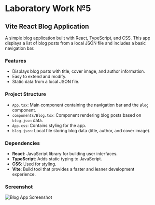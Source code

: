 # Laboratory Work №5
## Vite React Blog Application

A simple blog application built with React, TypeScript, and CSS. This app displays a list of blog posts from a local JSON file and includes a basic navigation bar.

### Features

- Displays blog posts with title, cover image, and author information.
- Easy to extend and modify.
- Static data from a local JSON file.

### Project Structure

- `App.tsx`: Main component containing the navigation bar and the `Blog` component.
- `components/Blog.tsx`: Component rendering blog posts based on `blog.json` data.
- `App.css`: Contains styling for the app.
- `blog.json`: Local file storing blog data (title, author, and cover image).

### Dependencies

- **React**: JavaScript library for building user interfaces.
- **TypeScript**: Adds static typing to JavaScript.
- **CSS**: Used for styling.
- **Vite**: Build tool that provides a faster and leaner development experience.

### Screenshot

![Blog App Screenshot](./img/readme.png)
